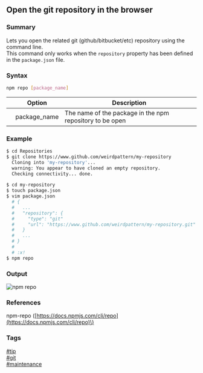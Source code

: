 ## Open the git repository in the browser

### Summary
Lets you open the related git (github/bitbucket/etc) repository using the command line.  
This command only works when the `repository` property has been defined in the `package.json` file.

### Syntax
```bash
npm repo [package_name]
```

|       | Option       | Description                                             |
| :---: | ------------ | -------------------------------------------------------- |
|       | package_name | The name of the package in the npm repository to be open |
   
### Example
```bash
$ cd Repositories
$ git clone https://www.github.com/weirdpattern/my-repository
  Cloning into 'my-repository'...
  warning: You appear to have cloned an empty repository.
  Checking connectivity... done.
  
$ cd my-repository
$ touch package.json
$ vim package.json
  # {
  #   ...
  #   "repository": {
  #     "type": "git"
  #     "url": "https://www.github.com/weirdpattern/my-repository.git"
  #   }
  #   ...
  # }
  #
  # :x! 
$ npm repo
```

### Output
![npm repo](https://cloud.githubusercontent.com/assets/19519411/18207377/a3f71812-70f0-11e6-83a0-658eafa56212.png)

### References
npm-repo \([https://docs.npmjs.com/cli/repo](https://docs.npmjs.com/cli/repo)\)

### Tags
[#tip](../../tips.md)  
[#git](../git.md)  
[#maintenance](maintenance.md)